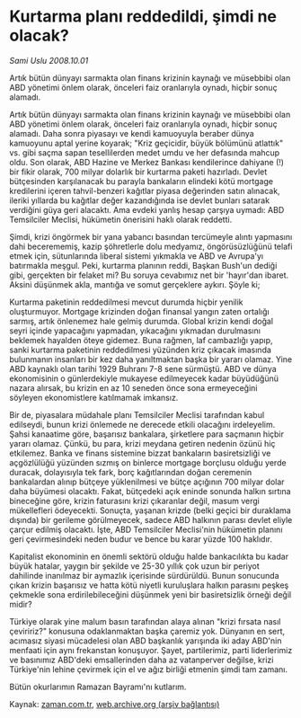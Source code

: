 # Kurtarma planı reddedildi, şimdi ne olacak?

*Sami Uslu 2008.10.01*

<tr><td class="metin" colspan="2" style="padding-top: 20px; padding-left: 5px; padding-right: 10px;">Artık bütün dünyayı sarmakta olan finans krizinin kaynağı ve müsebbibi olan ABD yönetimi önlem olarak, önceleri faiz oranlarıyla oynadı, hiçbir sonuç alamadı.</td></tr><tr><td class="metin" colspan="2" style="padding-top: 20px; padding-left: 5px; padding-right: 10px;"><p>Artık bütün dünyayı sarmakta olan finans krizinin kaynağı ve müsebbibi olan ABD yönetimi önlem olarak, önceleri faiz oranlarıyla oynadı, hiçbir sonuç alamadı. Daha sonra piyasayı ve kendi kamuoyuyla beraber dünya kamuoyunu aptal yerine koyarak; "Kriz geçicidir, büyük bölümünü atlattık" vs. gibi saçma sapan tesellilerden medet umdu ve her defasında mahcup oldu. Son olarak, ABD Hazine ve Merkez Bankası kendilerince dahiyane (!) bir fikir olarak, 700 milyar dolarlık bir kurtarma paketi hazırladı. Devlet bütçesinden karşılanacak bu parayla bankaların elindeki kötü mortgage kredilerini içeren tahvil-benzeri kağıtlar piyasa değerinden satın alınacak, ileriki yıllarda bu kağıtlar değer kazandığında ise devlet bunları satarak verdiğini güya geri alacaktı. Ama evdeki yanlış hesap çarşıya uymadı: ABD Temsilciler Meclisi, hükümetin önerisini haklı olarak reddetti. 
<p> Şimdi, krizi öngörmek bir yana yabancı basından tercümeyle alıntı yapmasını dahi becerememiş, kazip şöhretlerle dolu medyamız, öngörüsüzlüğünü telafi etmek için, sütunlarında liberal sistemi yıkmakla ve ABD ve Avrupa'yı batırmakla meşgul. Peki, kurtarma planının reddi, Başkan Bush'un dediği gibi, gerçekten bir felaket mi? Bu soruya cevabımız net bir 'hayır'dan ibaret. Aksini düşünmek akla, mantığa ve somut gerçeklere aykırı. Şöyle ki; 
<p> Kurtarma paketinin reddedilmesi mevcut durumda hiçbir yenilik oluşturmuyor. Mortgage krizinden doğan finansal yangın zaten ortalığı sarmış, artık önlenemez hale gelmiş durumda. Global krizin kendi doğal seyri içinde yapacağını yapmadan, yıkacağını yıkmadan durulmasını beklemek hayalden öteye gidemez. Buna rağmen, laf cambazlığı yapıp, sanki kurtarma paketinin reddedilmesi yüzünden kriz çıkacak imasında bulunmanın insanları bir kez daha yanıltmaktan başka bir yararı olamaz. Yine ABD kaynaklı olan tarihi 1929 Buhranı 7-8 sene sürmüştü. ABD ve dünya ekonomisinin o günlerdekiyle mukayese edilmeyecek kadar büyüdüğünü nazara alırsak, bu krizin en az 10 seneden önce sona ermeyeceğini söyleyen ekonomistlere katılmamak imkansız. 
<p> Bir de, piyasalara müdahale planı Temsilciler Meclisi tarafından kabul edilseydi, bunun krizi önlemede ne derecede etkili olacağını irdeleyelim. Şahsi kanaatime göre, başarısız bankalara, şirketlere para saçmanın hiçbir yararı olamaz. Çünkü, bu para, krizi meydana getiren nedenin özünü hiç etkilemez. Banka ve finans sistemine bizzat bankaların basiretsizliği ve açgözlülüğü yüzünden sızmış on binlerce mortgage borçlusu olduğu yerde duracak, dolayısıyla tek fark, borç kağıtlarından doğan ceremenin bankalardan alınıp bütçeye yüklenilmesi ve bütçe açığının 700 milyar dolar daha büyümesi olacaktı. Fakat, bütçedeki açık eninde sonunda halkın sırtına bineceğine göre, krizin faturasını krizi çıkaranlar değil, masum vergi mükellefleri ödeyecekti. Sonuçta, yaşanan krizde (belki geçici bir duraklama dışında) bir gerileme görülmeyecek, sadece ABD halkının parası devlet eliyle çarçur edilmiş olacaktı. İşte, ABD Temsilciler Meclisi'nin hükümetin planını geri çevirmesindeki neden budur ve bence bu karar yüzde 100 haklıdır.
<p> Kapitalist ekonominin en önemli sektörü olduğu halde bankacılıkta bu kadar büyük hatalar, yaygın bir şekilde ve 25-30 yıllık çok uzun bir periyot dahilinde inanılmaz bir aymazlık içerisinde sürdürüldü. Bunun sonucunda çıkan krizin başarısız ve hatta kötü niyetli kuruluşlara halkın parasını peşkeş çekmekle sona erdirilebileceğini düşünmek yeni bir basiretsizlik örneği değil midir? 
<p> Türkiye olarak yine malum basın tarafından alaya alınan "krizi fırsata nasıl çeviririz?" konusuna odaklanmaktan başka çaremiz yok. Dünyanın en sert, acımasız siyasi mücadelesi olan ABD başkanlık yarışında iki aday ABD'nin menfaati için aynı frekanstan konuşuyor. Şayet, partilerimiz, parti liderlerimiz ve basınımız ABD'deki emsallerinden daha az vatanperver değilse, krizi Türkiye'nin lehine çevirmek için el ve ağız birliği etmenin şimdi tam zamanı. 
<p>Bütün okurlarımın Ramazan Bayramı'nı kutlarım.<br/></p></p></p></p></p></p></p></td></tr>

Kaynak: [zaman.com.tr](http://zaman.com.tr/yazar.do?yazino=744497), [web.archive.org (arşiv bağlantısı)](http://web.archive.org/web/20081201111143/http://www.zaman.com.tr:80/yazar.do?yazino=744497)

